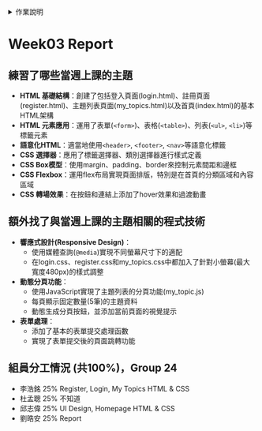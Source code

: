 <details>
<summary>作業說明</summary>

# 作業說明

## 實作演練
各組自行訂定主題進行實作演練 (可中途更改題目，只要合理就行)
- 練習當週上課的主題 20%
- 額外找的與當週上課的主題相關的程式技術 15%
- 將這些技術合併到實作演練的主題的合理性 15%

將諸多元件與技術放在一起顯得相當牽強，但在一定得用到的前提下，構思如何合理安排在同一網站中相當具有挑戰性。

## 作業繳交方式：

1. 在GitHub中建立一個Repository以你們的組別命名，如： Team03 。如：Web程式設計與應用 - 第三組 (中文Repo名稱無法使用)
2. 在GitHub中放一個HW_Report資料夾
3. 裡面放每一週的作業檔之外，還要放這一周做了什麼的Report，請依週次命名如：Week03.md

## 內容分三段
1. 練習了哪些當週上課的主題
2. 額外找了與當週上課的主題相關的程式技術
3. 組員分工情況 (共100%)，並清楚的標示你們是哪一組 (組別)
    - 王小明 25% html設計
    - 李小華 25% css設計
    - 王小美 15% 不知道
    - 吳名式 35% html+CSS救火

內容包含當周做的內容，以上講的當週上課的主題及額外找了與當週上課的主題相關的程式技術都必須實做在專案之中並commit進去。

每週上傳該周最後一次commit的網址，ex: https://github.com/shiunyi71/Web_APP_HW/commit/643101979cd8b6304310b75f85e0f8c8ef9c6b2f

※請加老師及助教的帳號進Collaborator: shiunyi71@gmail.com, annie8528@gmail.com
</details>

# Week03 Report

## 練習了哪些當週上課的主題
- **HTML 基礎結構**：創建了包括登入頁面(login.html)、註冊頁面(register.html)、主題列表頁面(my_topics.html)以及首頁(index.html)的基本HTML架構
- **HTML 元素應用**：運用了表單(`<form>`)、表格(`<table>`)、列表(`<ul>`, `<li>`)等標籤元素
- **語意化HTML**：適當地使用`<header>`, `<footer>`, `<nav>`等語意化標籤
- **CSS 選擇器**：應用了標籤選擇器、類別選擇器進行樣式定義
- **CSS Box模型**：使用margin、padding、border來控制元素間距和邊框
- **CSS Flexbox**：運用flex布局實現頁面排版，特別是在首頁的分類區域和內容區域
- **CSS 轉場效果**：在按鈕和連結上添加了hover效果和過渡動畫

## 額外找了與當週上課的主題相關的程式技術
- **響應式設計(Responsive Design)**：
    - 使用媒體查詢(`@media`)實現不同螢幕尺寸下的適配
    - 在login.css、register.css和my_topics.css中都加入了針對小螢幕(最大寬度480px)的樣式調整
- **動態分頁功能**：
    - 使用JavaScript實現了主題列表的分頁功能(my_topic.js)
    - 每頁顯示固定數量(5筆)的主題資料
    - 動態生成分頁按鈕，並添加當前頁面的視覺提示
- **表單處理**：
    - 添加了基本的表單提交處理函數
    - 實現了表單提交後的頁面跳轉功能

## 組員分工情況 (共100%)，Group 24
- 李浩銘 25% Register, Login, My Topics HTML & CSS
- 杜孟聰 25% 不知道
- 邱志偉 25% UI Design, Homepage HTML & CSS
- 劉晧安 25% Report
